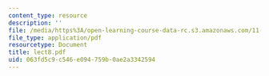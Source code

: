 ```yaml
---
content_type: resource
description: ''
file: /media/https%3A/open-learning-course-data-rc.s3.amazonaws.com/11-947-history-and-theory-of-historic-preservation-spring-2007/063fd5c9c546e094759b0ae2a3342594_lect8.pdf
file_type: application/pdf
resourcetype: Document
title: lect8.pdf
uid: 063fd5c9-c546-e094-759b-0ae2a3342594
---
```

